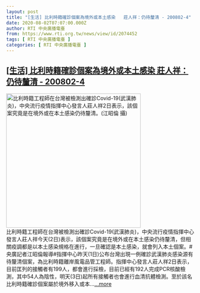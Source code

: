```yaml
---
layout: post
title: "[生活] 比利時籍確診個案為境外或本土感染   莊人祥：仍待釐清 - 200802-4"
date: 2020-08-02T07:07:00.000Z
author: RTI 中央廣播電臺
from: https://www.rti.org.tw/news/view/id/2074452
tags: [ RTI 中央廣播電臺 ]
categories: [ RTI 中央廣播電臺 ]
---
```

<!--1596352020000-->
[[生活] 比利時籍確診個案為境外或本土感染   莊人祥：仍待釐清 - 200802-4](https://www.rti.org.tw/news/view/id/2074452)
------

<div>
<img src="https://static.rti.org.tw/assets/thumbnails/2020/08/02/9c009ee4b1a2507ede7400ea346ee1fb.jpg" width="360" alt="比利時籍工程師在台灣被檢測出確診Covid-19(武漢肺炎)，中央流行疫情指揮中心發言人莊人祥2日表示，該個案究竟是在境外或在本土感染仍待釐清。(江昭倫 攝)" title="比利時籍工程師在台灣被檢測出確診Covid-19(武漢肺炎)，中央流行疫情指揮中心發言人莊人祥2日表示，該個案究竟是在境外或在本土感染仍待釐清。(江昭倫 攝)"><br>比利時籍工程師在台灣被檢測出確診Covid-19(武漢肺炎)，中央流行疫情指揮中心發言人莊人祥今天(2日)表示，該個案究竟是在境外或在本土感染仍待釐清，但相關疫調都是以本土感染規格在進行，一旦確認是本土感染，就會列入本土個案。#央廣記者江昭倫報導#指揮中心昨天(1日)公布台灣出現一例確診武漢肺炎感染源有待釐清個案，為比利時籍離岸風電品管工程師。指揮中心發言人莊人祥2日表示，目前匡列的接觸者有199人，都會進行採檢，目前已經有192人完成PCR核酸檢測，其中54人為陰性，明天(3日)起所有接觸者也會進行血清抗體檢測。至於該名比利時籍確診個案屬於境外移入或本...<a target="_blank" href="https://www.rti.org.tw/news/view/id/2074452">...more</a>
</div>
